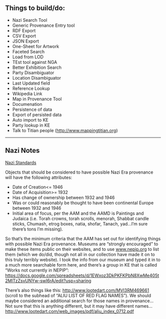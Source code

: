 ## Things to build/do:

* Nazi Search Tool 
* Generic Provenance Entry tool
* RDF Export
* CSV Export
* JSON Export
* One-Sheet for Artwork
* Faceted Search
* Load from LOD
* TEst tool against NGA
* Better Exhibition Search
* Party Disambiguator
* Location Disambiguator
* Last Updated field
* Reference Lookup
* Wikipedia Link
* Map in Provenance Tool
* Documenation
* Persistence of data
* Export of persisted data
* Auto import to KE
* Party lookup in KE
* Talk to Titian people (http://www.mappingtitian.org)





---- 

## Nazi Notes

[Nazi Standards](http://www.aam-us.org/resources/ethics-standards-and-best-practices/collections-stewardship/objects-during-the-nazi-era)

Objects that should be considered to have possible Nazi Era provenance will have the following attributes:

* Date of Creation<= 1946
* Date of Acquisition>= 1932   
* Has change of ownership between 1932 and 1946
* Was or could reasonably be thought to have been continental Europe between 1932 and 1946
* Initial area of focus, per the AAM and the AAMD is Paintings and Judaica (i.e. Torah crowns, torah scrolls, menorah, Shabbat candle sticks, Chumash, etrog boxes, natia, shofar, Tanach, yad…I’m sure there’s tons I’m missing).
 
So that’s the minimum criteria that the AAM has set out for identifying things with possible Nazi Era provenance. Museums are “strongly encouraged” to make these items public on their websites, and to use www.nepip.org to list them (which we do/did, though not all in our collection have made it on to this truly terribly website). I took the info from our museum and typed it in to a much more searchable form here, and there’s a group in KE that is called “Works not currently in NEPIP”: <https://docs.google.com/spreadsheets/d/1EWxoz3DkPKFKPbN8XwMe405t2MlTzZsvUNYw-swI6rA/edit?usp=sharing>

There’s also things like this: <http://www.lootedart.com/MVI3RM469661>   (scroll to the subhead of “ALIU LIST OF RED FLAG NAMES”). We should maybe considered an additional search for those names in provenance…
Not sure that this is anything different, but it may have different names…
<http://www.lootedart.com/web_images/pdf/aliu_index_0712.pdf>